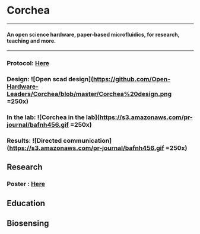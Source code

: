 # Corchea
---
#### An open science hardware, paper-based microfluidics, for research, teaching and more.
---
### Protocol: [Here](https://www.protocols.io/view/corchea-paper-based-microfluidic-device-vtwe6pe)
### Design: ![Open scad design](https://github.com/Open-Hardware-Leaders/Corchea/blob/master/Corchea%20design.png =250x)
### In the lab: ![Corchea in the lab](https://s3.amazonaws.com/pr-journal/bafnh456.gif =250x)
### Results: ![Directed communication](https://s3.amazonaws.com/pr-journal/bafnh456.gif =250x)
## Research
### Poster : [Here](https://www.researchgate.net/publication/334523532_Open-Source_Paper-Fluidic_Device_for_Bacterial_Culture_Communication_and_Biocomputing)

## Education

## Biosensing
